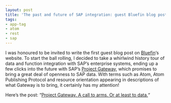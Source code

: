 ```yaml
---
layout: post
title: 'The past and future of SAP integration: guest Bluefin blog post'
tags:
- app-tag
- atom
- rest
- sap
---
```



I was honoured to be invited to write the first guest blog post on [Bluefin](http://www.bluefinsolutions.com/)‘s website. To start the ball rolling, I decided to take a whirlwind history tour of data and function integration with SAP’s enterprise systems, ending up a few clicks into the future with SAP’s [Project Gateway](http://en.sap.info/gateway-apps-mobile-rest-duet-enterprise/43463/2), which promises to bring a great deal of openness to SAP data. With terms such as Atom, Atom Publishing Protocol and resource orientation appearing in descriptions of what Gateway is to bring, it certainly has my attention!

Here’s the post: “[Project Gateway. A call to arms. Or at least to data.](http://www.bluefinsolutions.com/insights/guest_blog/project_gateway_a_call_to_arms_or_at_least_to_data/)“


